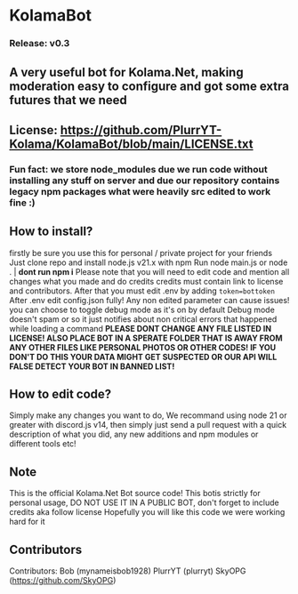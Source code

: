 # KolamaBot
### Release: v0.3
## A very useful bot for Kolama.Net, making moderation easy to configure and got some extra futures that we need
## License: https://github.com/PlurrYT-Kolama/KolamaBot/blob/main/LICENSE.txt

### Fun fact: we store node_modules due we run code without installing any stuff on server and due our repository contains legacy npm packages what were heavily src edited to work fine :) 

## How to install?
firstly be sure you use this for personal / private project for your friends
Just clone repo and install node.js v21.x with npm
Run node main.js or node . | **dont run npm i**
Please note that you will need to edit code and mention all changes what you made and do credits
credits must contain link to license and contributors.
After that you must edit .env by adding `token=bottoken`
After .env edit config.json fully! Any non edited parameter can cause issues!
you can choose to toggle debug mode as it's on by default
Debug mode doesn't spam or so it just notifies about non critical errors that happened while loading a command
**PLEASE DONT CHANGE ANY FILE LISTED IN LICENSE! 
ALSO PLACE BOT IN A SPERATE FOLDER THAT IS AWAY FROM ANY OTHER FILES LIKE PERSONAL PHOTOS OR OTHER CODES!
IF YOU DON'T DO THIS YOUR DATA MIGHT GET SUSPECTED OR OUR API WILL FALSE DETECT YOUR BOT IN BANNED LIST!**


## How to edit code?
Simply make any changes you want to do, We recommand using node 21 or greater with discord.js v14, then simply just send a pull request with a quick description of what you did, any new additions and npm modules or different tools etc!

## Note

This is the official Kolama.Net Bot source code!
This botis strictly for personal usage, DO NOT USE IT IN A PUBLIC BOT, don't forget to include credits aka follow license
Hopefully you will like this code we were working hard for it

## Contributors
Contributors: Bob (mynameisbob1928) PlurrYT (plurryt) SkyOPG (https://github.com/SkyOPG)
